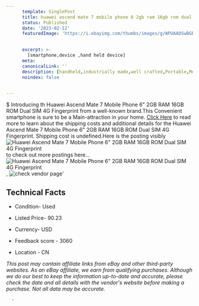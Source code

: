 ```yaml
---
      template: SinglePost
      title: huawei ascend mate 7 mobile phone 6 2gb ram 16gb rom dual sim 4g fingerprint
      status: Published
      date: '2023-02-12'
      featuredImage: 'https://i.ebayimg.com/thumbs/images/g/WPUAAOSwBGBcuJ7P/s-l225.jpg'
       

      excerpt: >-
        [smartphone,device ,hand held device]
      meta:
      canonicalLink: ''
      description: [handheld,industrially made,well crafted,Portable,Mobile,Compact,Convenient,Lightweight,Maneuverable,Man-portable,Miniature,Carriable,Hand-held,Light,Holdable,Transportable,Mobile device,Pocket-sized,On-the-go,Wireless,Cordless,Compact size,Convenient size, smartphone,device ,hand held device]
      noindex: false
      

---
```

$
      Introducing th Huawei Ascend Mate 7 Mobile Phone 6" 2GB RAM 16GB ROM Dual SIM 4G Fingerprint from a well-known brand.This Convenient smartphone is sure to be a Main-attraction in your home. [Click Here](https://www.ebay.com/itm/255381417450?hash=item3b75eb2dea%3Ag%3AWPUAAOSwBGBcuJ7P&mkevt=1&mkcid=1&mkrid=711-53200-19255-0&campid=%253CePNCampaignId%253E&customid=%253CreferenceId%253E&toolid=10049) to read more to learn about the shipping costs and additional details for the Huawei Ascend Mate 7 Mobile Phone 6" 2GB RAM 16GB ROM Dual SIM 4G Fingerprint. Shipping cost is undefined.Here is the posting visibly ![Huawei Ascend Mate 7 Mobile Phone 6" 2GB RAM 16GB ROM Dual SIM 4G Fingerprint](https://i.ebayimg.com/thumbs/images/g/WPUAAOSwBGBcuJ7P/s-l225.jpg) to check out more postings here... ![Huawei Ascend Mate 7 Mobile Phone 6" 2GB RAM 16GB ROM Dual SIM 4G Fingerprint](https://i.ebayimg.com/images/g/WPUAAOSwBGBcuJ7P/s-l960.jpg), ![check vendor page](https://origin-galleryplus.ebayimg.com/ws/web/255381417450_2_0_1/225x225.jpg)'

      

 ## Technical Facts 



     
      

 - Condition- Used 


      

 - Listed Price- 90.23 


      

 - Currency- USD 


      

 - Feedback score - 3060 


      

 - Location - CN 


      
      

 *_This post may contain affiliate links from eBay and other third-party websites. As an eBay affiliate, we earn from qualifying purchases. Although we do our best to keep the information up-to-date and accurate, please check the date and all details with the vendor's website before making a purchase. Not all data may be accurate._*




      -
